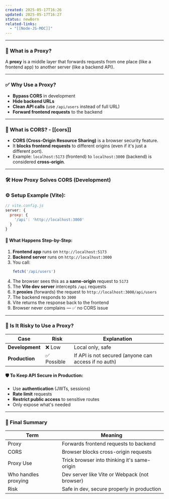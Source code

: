 ```yaml
---
created: 2025-05-17T16:26
updated: 2025-05-17T16:27
status: newBorn
related-links:
  - "[[Node-JS-MOC]]"
---
```

---



### 🧩 What is a Proxy?

A **proxy** is a middle layer that forwards requests from one place (like a frontend app) to another server (like a backend API).

---

### ✅ Why Use a Proxy?

- **Bypass CORS** in development  
- **Hide backend URLs**  
- **Clean API calls** (use `/api/users` instead of full URL)  
- **Forward frontend requests** to the backend  

---

### 🚫 What is CORS? - [[cors]]

- **CORS (Cross-Origin Resource Sharing)** is a browser security feature.  
- It **blocks frontend requests** to different origins (even if it's just a different port).  
- Example: `localhost:5173` (frontend) to `localhost:3000` (backend) is considered **cross-origin**.

---

### 🛠️ How Proxy Solves CORS (Development)

### ⚙️ Setup Example (Vite):
```js
// vite.config.js
server: {
  proxy: {
    '/api': 'http://localhost:3000'
  }
}
```

#### 🧭 What Happens Step-by-Step:

1. **Frontend app** runs on `http://localhost:5173`  
2. **Backend server** runs on `http://localhost:3000`  
3. You call:
   ```js
   fetch('/api/users')
   ```
4. The browser sees this as a **same-origin** request to `5173`  
5. The **Vite dev server** intercepts `/api` requests  
6. It **proxies** (forwards) the request to `http://localhost:3000/api/users`  
7. The backend responds to `3000`  
8. Vite returns the response back to the frontend  
9. Browser never complains — ✅ no CORS issue

---

### 🔐 Is It Risky to Use a Proxy?

| Case            | Risk     | Explanation |
|-----------------|----------|-------------|
| **Development** | ❌ Low    | Local only, safe |
| **Production**  | ✅ Possible | If API is not secured (anyone can access if no auth) |

#### 🛡️ To Keep API Secure in Production:
- Use **authentication** (JWTs, sessions)  
- **Rate limit** requests  
- **Restrict public access** to sensitive routes  
- Only expose what's needed  

---

### 🧠 Final Summary

| Term           | Meaning                                      |
|----------------|----------------------------------------------|
| Proxy          | Forwards frontend requests to backend       |
| CORS           | Browser blocks cross-origin requests         |
| Proxy Use      | Trick browser into thinking it's same-origin |
| Who handles proxying | Dev server like Vite or Webpack (not browser) |
| Risk           | Safe in dev, secure properly in production   |
